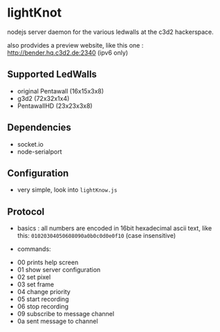 # lightKnot

nodejs server daemon for the various ledwalls at the c3d2 hackerspace.

also prodvides a preview website, like this one : http://bender.hq.c3d2.de:2340  (ipv6 only)

## Supported LedWalls

* original Pentawall (16x15x3x8)
* g3d2 (72x32x1x4)
* PentawallHD (23x23x3x8)

## Dependencies

* socket.io
* node-serialport

## Configuration

* very simple, look into `lightKnow.js`

## Protocol

* basics : all numbers are encoded in 16bit hexadecimal ascii text, like this: `01020304050608090a0b0c0d0e0f10` (case insensitive)

* commands:
- 00 prints help screen
- 01 show server configuration
- 02 set pixel
- 03 set frame
- 04 change priority
- 05 start recording
- 06 stop recording
- 09 subscribe to message channel
- 0a sent message to channel


